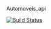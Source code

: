 Automoveis_api

[![Build Status](https://travis-ci.com/Mario23junior/Automoveis_api.svg?branch=main)](https://travis-ci.com/Mario23junior/Automoveis_api)
